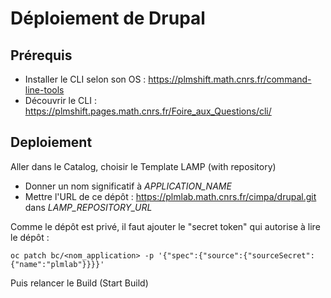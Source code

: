 # Déploiement de Drupal

## Prérequis

- Installer le CLI selon son OS : https://plmshift.math.cnrs.fr/command-line-tools
- Découvrir le CLI : https://plmshift.pages.math.cnrs.fr/Foire_aux_Questions/cli/

## Deploiement

Aller dans le Catalog, choisir le Template LAMP (with repository)

- Donner un nom significatif à *APPLICATION_NAME* 
- Mettre l'URL de ce dépôt : https://plmlab.math.cnrs.fr/cimpa/drupal.git dans *LAMP_REPOSITORY_URL*

Comme le dépôt est privé, il faut ajouter le "secret token" qui autorise à lire le dépôt :

```
oc patch bc/<nom_application> -p '{"spec":{"source":{"sourceSecret":{"name":"plmlab"}}}}'
```

Puis relancer le Build (Start Build)
